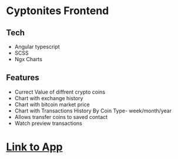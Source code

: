 # Cyptonites Frontend

## Tech
- Angular typescript
- SCSS
- Ngx Charts

## Features
- Currect Value of diffrent crypto coins
- Chart with exchange history
- Chart with bitcoin market price
- Chart with Transactions History By Coin Type- week/month/year
- Allows transfer coins to saved contact
- Watch preview transactions

# <a href="https://cryptonites.herokuapp.com/#/" target="blank">Link to App</a>
